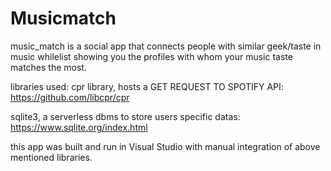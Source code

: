 # Musicmatch
music_match is a social app that connects people with similar geek/taste in music whilelist showing you the profiles with whom your music taste matches the most.

libraries used:
cpr library, hosts a GET REQUEST TO SPOTIFY API:
https://github.com/libcpr/cpr

sqlite3, a serverless dbms to store users specific datas:
https://www.sqlite.org/index.html

this app was built and run in Visual Studio with manual integration of above mentioned libraries. 
